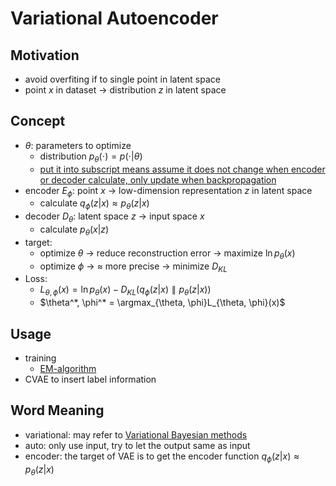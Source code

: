 # Variational Autoencoder

## Motivation
 - avoid overfiting if to single point in latent space
 - point $x$ in dataset $\rightarrow$ distribution $z$ in latent space


## Concept
 - $\theta$: parameters to optimize
   - distribution $p_{\theta}(\cdot) = p(\cdot|\theta)$
   - <u>put it into subscript means assume it does not change when encoder or decoder calculate, only update when backpropagation</u>
 - encoder $E_{\phi}$: point $x$ $\rightarrow$ low-dimension representation $z$ in latent space
   - calculate $q_{\phi}(z|x) \approx p_{\theta}(z|x)$
 - decoder $D_{\theta}$: latent space $z$ $\rightarrow$ input space $x$
   - calculate $p_{\theta}(x|z)$
 - target:
   - optimize $\theta$ $\rightarrow$ reduce reconstruction error $\rightarrow$ maximize $\ln p_{\theta}(x)$ 
   - optimize $\phi$ $\rightarrow$ $\approx$ more precise $\rightarrow$ minimize $D_{KL}$
 - Loss: 
   - $L_{\theta, \phi}(x) = \ln p_{\theta}(x) - D_{KL} (q_{\phi}(z|x) \parallel  p_{\theta}(z|x))$
   - $\theta^*, \phi^* = \argmax_{\theta, \phi}L_{\theta, \phi}(x)$


## Usage
 - training
   - [EM-algorithm](https://en.wikipedia.org/wiki/Expectation%E2%80%93maximization_algorithm)
 - CVAE to insert label information

## Word Meaning
 - variational: may refer to [Variational Bayesian methods](https://en.wikipedia.org/wiki/Variational_Bayesian_methods)
 - auto: only use input, try to let the output same as input
 - encoder: the target of VAE is to get the encoder function $q_{\phi}(z|x) \approx p_{\theta}(z|x)$
